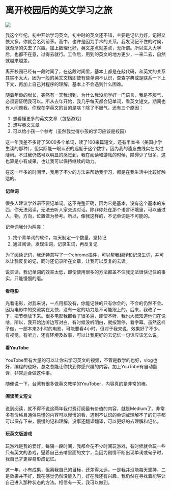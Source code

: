 # 离开校园后的英文学习之旅

![](https://www.colorgamer.com/usr/uploads/2019/12/3673352712.jpg)

我这个年纪，初中开始学习英文，初中时的英文还不错，主要是记忆力好，记得又快又多，你就会名列前茅。高中，也许是因为手术的关系，我发现记不住的时候，就渐渐的失去了兴趣。加上数理化好，英文差点就差点，无所谓。所以进入大学后，也都不在意，过得去就行。工作后，用到的英文的地方更少，一来二去，自然就越来越差。

离开校园已经有一段时间了，在这段时间里，基本上都是在敲代码，和英文的关系其实不太大，因为一般的英文文档即使有些单词不认识，查查字典或是联系一下上下文，再加上自己对程序的理解，基本上不会遇到什么困难。

随着年龄的增长，突然有一天我想到，为什么我没能学好一门语言，我是不服气，必须要证明我可以。所从去年开始，我几乎每天都会记单词，看英文短文。期间也有人问题我，你现在学英文的目的是啥？除了不服气，还有三个原因：

1. 想看懂更多的英文文章（包括游戏）
2. 想写英文文章
3. 可以给小孩一个参考（虽然我觉得小孩的学习应该是校园）

这一年我差不多背了5000多个单词，读了100来篇短文，还有半本书（美国小学生读的那种），但实际能一眼认识的远低于这个数字，因为我的遗忘曲线实在太过陡峭。不过我仍然可以明显的感觉到，我在阅读和游戏的时候，障碍少了很多，这也算是小有成果，也让我可以保持继续的动力。

在这一年多的时间里，我用了不少的方法来帮助我学习，都是在我生活中比较好触达的。

#### 记单词

很多人建议学外语不要记单词。这不完整正确，因为它是基本，没有这个基本的东西，你无法阅读，无法去听人家交流对话。除非你处在那个语言环境里，可以通过人，物，方向，位置做为参考。所以，像我这样的，不记单词是不可能的。

记单词我分为两类：

1. 找个背单词的软件，每天制定一个数量，坚持记
2. 通过阅读，发现生词，记录生词，再反复记

为了阅读记词，我还特意写了一个chrome插件，可以帮我翻译和记录生词，并可以让我反复的记，同时还记录所在文章，让我可以反复的去读。

说实话，我记单词的效率太低，即使使用很多的方法都盖不住我无法很快记住的事实，只能慢慢的磨。

#### 看电影

光看电影，对我来说，一点用都没有，你能记住的只有你会的，不会的仍然不会。因为电影中的交流实在太快，没有一定的功力是不可能跟上的。后来，我改了一下，把节奏放下来。很多电影我都看了很多遍，即使不听，我也大概知道他们在说啥，所以，我开始边听边写对白，有时候没听明白，就按暂停，看字幕。虽然这样子做，一部本来2小时的电影，可能要看4小时，但对于我来说，效果好了不少。有视觉，有听力，还有环境及故事，可以让我更好的去记忆一句话应该怎么说。

#### 看YouTobe

YouTobe里有大量的可以让你去学习英文的视频，不管是教学的也好，vlog也好，编程的也好，总之总能让你找到你感兴趣的内容。加上YouTobe有自动翻译，非常适合做这件事。

随便说一下，台湾有很多做英文教学的YouTober，内容真的是非常的棒。

#### 阅读英文短文

说到阅读，就不得不说这两年我付费订阅最有价值的内容，就是Medium了。非常多有价格且通俗易懂的内容可以慢慢的看，遇到不认识的单词或理解不了的句子都可以保存下来，慢慢的记和理解。没事还翻译翻译，可以更好的去理解和记忆。

#### 玩英文版游戏

玩游戏是我的爱好，每隔一段时间，我都会花不少时间玩游戏，有时候就会玩一些只有英文的游戏，逼着自己去啃里面的文字，当因为剧情不断出现单词或句子时，我自己才更容易形成记忆。

这一年，小有成果，但离我自己的目标，还差得太远，一是我并没能每天坚持，二是效果并不好，现在感觉仍然没能入门，好在我还有兴趣。我仍然在寻找着能够让自己进入那种状态的方法。相信有一天，我可以做到。